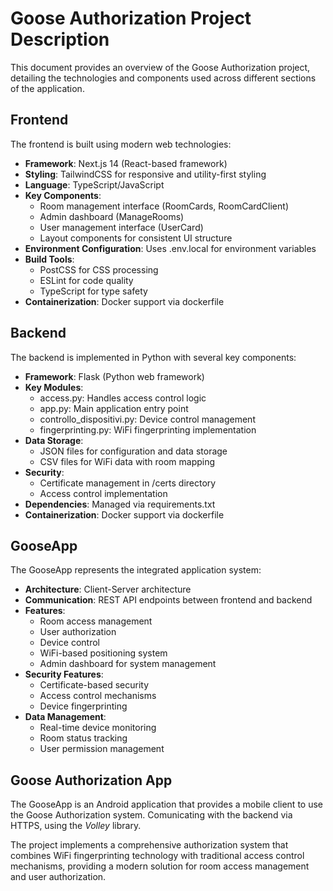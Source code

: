 # Goose Authorization Project Description

This document provides an overview of the Goose Authorization project, detailing the technologies and components used across different sections of the application.

## Frontend

The frontend is built using modern web technologies:

- **Framework**: Next.js 14 (React-based framework)
- **Styling**: TailwindCSS for responsive and utility-first styling
- **Language**: TypeScript/JavaScript
- **Key Components**:
  - Room management interface (RoomCards, RoomCardClient)
  - Admin dashboard (ManageRooms)
  - User management interface (UserCard)
  - Layout components for consistent UI structure
- **Environment Configuration**: Uses .env.local for environment variables
- **Build Tools**:
  - PostCSS for CSS processing
  - ESLint for code quality
  - TypeScript for type safety
- **Containerization**: Docker support via dockerfile

## Backend

The backend is implemented in Python with several key components:

- **Framework**: Flask (Python web framework)
- **Key Modules**:
  - access.py: Handles access control logic
  - app.py: Main application entry point
  - controllo_dispositivi.py: Device control management
  - fingerprinting.py: WiFi fingerprinting implementation
- **Data Storage**:
  - JSON files for configuration and data storage
  - CSV files for WiFi data with room mapping
- **Security**:
  - Certificate management in /certs directory
  - Access control implementation
- **Dependencies**: Managed via requirements.txt
- **Containerization**: Docker support via dockerfile

## GooseApp

The GooseApp represents the integrated application system:

- **Architecture**: Client-Server architecture
- **Communication**: REST API endpoints between frontend and backend
- **Features**:
  - Room access management
  - User authorization
  - Device control
  - WiFi-based positioning system
  - Admin dashboard for system management
- **Security Features**:
  - Certificate-based security
  - Access control mechanisms
  - Device fingerprinting
- **Data Management**:
  - Real-time device monitoring
  - Room status tracking
  - User permission management


## Goose Authorization App
The GooseApp is an Android application that provides a mobile client to use the Goose Authorization system. Comunicating with the backend via HTTPS, using the *Volley* library.



The project implements a comprehensive authorization system that combines WiFi fingerprinting technology with traditional access control mechanisms, providing a modern solution for room access management and user authorization.
